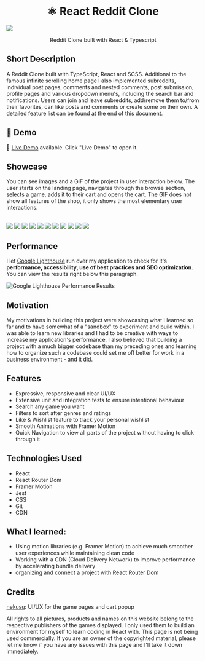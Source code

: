 <h1 align="center">⚛️ React Reddit Clone</h1>

![](/src/resources/images/banner.png)
<p align="center">
  Reddit Clone built with React & Typescript
</p>

## Short Description
A Reddit Clone built with TypeScript, React and SCSS. Additional to the famous infinite scrolling home page I also implemented subreddits, individual post pages, comments and nested comments, post submission, profile pages and various dropdown menu's, including the search bar and notifications. Users can join and leave subreddits, add/remove them to/from their favorites, can like posts and comments or create some on their own. A detailed feature list can be found at the end of this document.

## 🔴 Demo
🧪 [Live Demo](https://gianlucajahn.github.io/react-ecommerce-store) available. Click "Live Demo" to open it.

## Showcase
You can see images and a GIF of the project in user interaction below. The user starts on the landing page, navigates through the browse section, selects a game, adds it to their cart and opens the cart. The GIF does not show all features of the shop, it only shows the most elementary user interactions. <br /> <br />

![](/src/resources/images/preview1.PNG)
![](/src/resources/images/preview2.PNG)
![](/src/resources/images/preview3.PNG)
![](/src/resources/images/preview4.PNG)
![](/src/resources/images/preview5.PNG)
![](/src/resources/images/preview6.PNG)
![](/src/resources/images/preview7.PNG)
![](/src/resources/images/preview8.PNG)
![](/src/resources/images/preview9.PNG)
![](/src/resources/images/preview10.PNG)
![](/src/resources/images/preview11.PNG)

## Performance
I let [Google Lighthouse](https://chrome.google.com/webstore/detail/lighthouse/blipmdconlkpinefehnmjammfjpmpbjk?hl=de) run over my application to check for it's **performance, accessibility, use of best practices and SEO optimization**. You can view the results right below this paragraph.

![Google Lighthouse Performance Results](/src/Resources/image/performance.png)

## Motivation
My motivations in building this project were showcasing what I learned so far and to have somewhat of a "sandbox" to experiment and build within. I was able to learn new libraries and I had to be creative with ways to increase my application's performance. I also believed that building a project with a much bigger codebase than my preceding ones and learning how to organize such a codebase could set me off better for work in a business environment - and it did.

## Features
- Expressive, responsive and clear UI/UX
- Extensive unit and integration tests to ensure intentional behaviour
- Search any game you want
- Filters to sort after genres and ratings
- Like & Wishlist feature to track your personal wishlist
- Smooth Animations with Framer Motion
- Quick Navigation to view all parts of the project without having to click through it

## Technologies Used
- React
- React Router Dom
- Framer Motion
- Jest
- CSS
- Git
- CDN 

## What I learned:
- Using motion libraries (e.g. Framer Motion) to achieve much smoother user experiences while maintaining clean code
- Working with a CDN (Cloud Delivery Network) to improve performance by accelerating bundle delivery
- organizing and connect a project with React Router Dom

## Credits
[nekusu](https://github.com/nekusu): UI/UX for the game pages and cart popup

All rights to all pictures, products and names on this website belong to the respective publishers of the games displayed. I only used them to build an environment for myself to learn coding in React with. This page is not being used commercially. If you are an owner of the copyrighted material, please let me know if you have any issues with this page and I'll take it down immediately.
